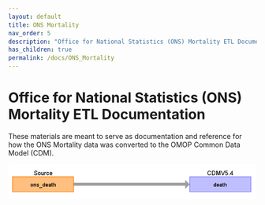 ```yaml
---
layout: default
title: ONS Mortality
nav_order: 5
description: "Office for National Statistics (ONS) Mortality ETL Documentation"
has_children: true
permalink: /docs/ONS_Mortality
---
```


# Office for National Statistics (ONS) Mortality ETL Documentation

These materials are meant to serve as documentation and reference for how the ONS Mortality data was converted to the OMOP Common Data Model (CDM).

![](images/image01.png)